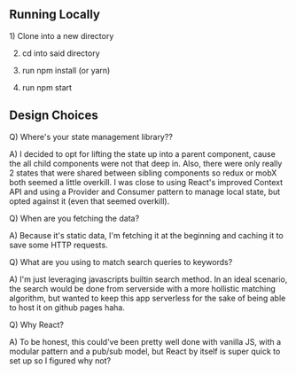 <h2>Running Locally</h2>
1) Clone into a new directory

2) cd into said directory

3) run npm install (or yarn)

4) run npm start

<h2>Design Choices</h2>

Q) Where's your state management library??

A) I decided to opt for lifting the state up into a parent component, cause the all child components were not that deep in. Also, there were only really 2 states that were shared between sibling components so redux or mobX both seemed a little overkill. I was close to using React's improved Context API and using a Provider and Consumer pattern to manage local state, but opted against it (even that seemed overkill).

Q) When are you fetching the data?

A) Because it's static data, I'm fetching it at the beginning and caching it to save some HTTP requests.

Q) What are you using to match search queries to keywords?

A) I'm just leveraging javascripts builtin search method. In an ideal scenario, the search would be done from serverside with a more hollistic matching algorithm, but wanted to keep this app serverless for the sake of being able to host it on github pages haha.

Q) Why React?

A) To be honest, this could've been pretty well done with vanilla JS, with a modular pattern and a pub/sub model, but React by itself is super quick to set up so I figured why not?
